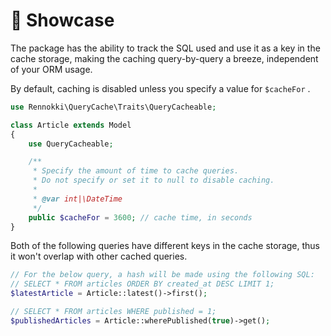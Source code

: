# 🙌 Showcase

The package has the ability to track the SQL used and use it as a key in the cache storage, making the caching query-by-query a breeze, independent of your ORM usage.

By default, caching is disabled unless you specify a value for `$cacheFor` .

```php
use Rennokki\QueryCache\Traits\QueryCacheable;

class Article extends Model
{
    use QueryCacheable;

    /**
     * Specify the amount of time to cache queries.
     * Do not specify or set it to null to disable caching.
     *
     * @var int|\DateTime
     */
    public $cacheFor = 3600; // cache time, in seconds
}
```

Both of the following queries have different keys in the cache storage, thus it won't overlap with other cached queries.

```php
// For the below query, a hash will be made using the following SQL:
// SELECT * FROM articles ORDER BY created_at DESC LIMIT 1;
$latestArticle = Article::latest()->first();

// SELECT * FROM articles WHERE published = 1;
$publishedArticles = Article::wherePublished(true)->get();
```

